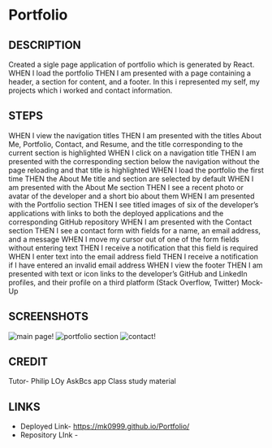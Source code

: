 # Portfolio

## DESCRIPTION
Created a sigle page application of portfolio which is generated by React. WHEN I load the portfolio THEN I am presented with a page containing a header, a section for content, and a footer. In this i represented my self, my projects which i worked and contact information.

## STEPS
WHEN I view the navigation titles THEN I am presented with the titles About Me, Portfolio, Contact, and Resume, and the title corresponding to the current section is highlighted
WHEN I click on a navigation title THEN I am presented with the corresponding section below the navigation without the page reloading and that title is highlighted
WHEN I load the portfolio the first time THEN the About Me title and section are selected by default
WHEN I am presented with the About Me section THEN I see a recent photo or avatar of the developer and a short bio about them
WHEN I am presented with the Portfolio section THEN I see titled images of six of the developer’s applications with links to both the deployed applications and the corresponding GitHub repository
WHEN I am presented with the Contact section THEN I see a contact form with fields for a name, an email address, and a message
WHEN I move my cursor out of one of the form fields without entering text THEN I receive a notification that this field is required
WHEN I enter text into the email address field THEN I receive a notification if I have entered an invalid email address
WHEN I view the footer THEN I am presented with text or icon links to the developer’s GitHub and LinkedIn profiles, and their profile on a third platform (Stack Overflow, Twitter) 
Mock-Up

## SCREENSHOTS

![main page!]()
![portfolio section]()
![contact!]()

## CREDIT

Tutor- Philip LOy
AskBcs app
Class study material

## LINKS
 - Deployed Link- https://mk0999.github.io/Portfolio/
 - Repository LInk - 
